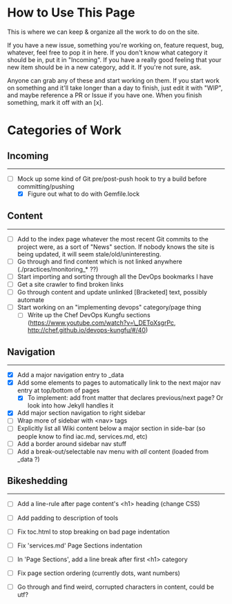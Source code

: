 # How to Use This Page

This is where we can keep & organize all the work to do on the site.

If you have a new issue, something you're working on, feature request, bug, whatever, feel free to pop it in here. If you don't know what category it should be in, put it in "Incoming". If you have a really good feeling that your new item should be in a new category, add it. If you're not sure, ask.

Anyone can grab any of these and start working on them. If you start work on something and it'll take longer than a day to finish, just edit it with "WIP", and maybe reference a PR or Issue if you have one. When you finish something, mark it off with an [x].

# Categories of Work

## Incoming
---
 - [ ] Mock up some kind of Git pre/post-push hook to try a build before committing/pushing
   - [x] Figure out what to do with Gemfile.lock

## Content
---
 - [ ] Add to the index page whatever the most recent Git commits to the project were, as a sort of "News" section. If nobody knows the site is being updated, it will seem stale/old/uninteresting.
 - [ ] Go through and find content which is not linked anywhere (./practices/monitoring\_\* ??)
 - [ ] Start importing and sorting through all the DevOps bookmarks I have
 - [ ] Get a site crawler to find broken links
 - [ ] Go through content and update unlinked [Bracketed] text, possibly automate
 - [ ] Start working on an "implementing devops" category/page thing
   - [ ] Write up the Chef DevOps Kungfu sections (https://www.youtube.com/watch?v=\_DEToXsgrPc, http://chef.github.io/devops-kungfu/#/40)

## Navigation
---
 - [x] Add a major navigation entry to \_data
 - [x] Add some elements to pages to automatically link to the next major nav entry at top/bottom of pages
   - [x] To implement: add front matter that declares previous/next page? Or look into how Jekyll handles it
 - [x] Add major section navigation to right sidebar
 - [ ] Wrap more of sidebar with &lt;nav&gt; tags
 - [ ] Explicitly list all Wiki content below a major section in side-bar (so people know to find iac.md, services.md, etc)
 - [ ] Add a border around sidebar nav stuff
 - [ ] Add a break-out/selectable nav menu with _all_ content (loaded from \_data ?)

## Bikeshedding
---
 - [ ] Add a line-rule after page content's &lt;h1&gt; heading (change CSS)
 - [ ] Add padding to description of tools
 - [ ] Fix toc.html to stop breaking on bad page indentation
 - [ ] Fix 'services.md' Page Sections indentation
 - [ ] In 'Page Sections', add a line break after first &lt;h1&gt; category
 - [ ] Fix page section ordering (currently dots, want numbers)
 - [ ] Go through and find weird, corrupted characters in content, could be utf?

